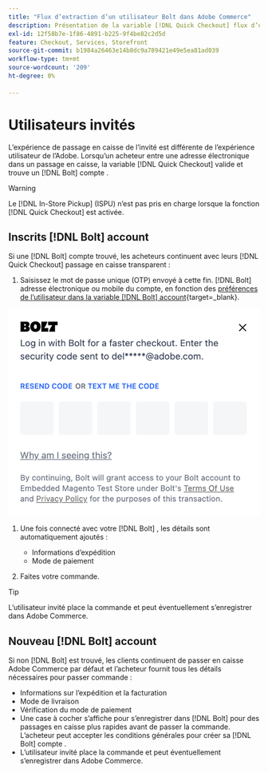 ```yaml
---
title: "Flux d’extraction d’un utilisateur Bolt dans Adobe Commerce"
description: Présentation de la variable [!DNL Quick Checkout] flux d’un utilisateur Bolt dans Adobe Commerce.
exl-id: 12f58b7e-1f86-4891-b225-9f4be82c2d5d
feature: Checkout, Services, Storefront
source-git-commit: b1984a26463e14b8dc9a789421e49e5ea81ad039
workflow-type: tm+mt
source-wordcount: '209'
ht-degree: 0%

---
```


# Utilisateurs invités

L’expérience de passage en caisse de l’invité est différente de l’expérience utilisateur de l’Adobe. Lorsqu’un acheteur entre une adresse électronique dans un passage en caisse, la variable [!DNL Quick Checkout] valide et trouve un [!DNL Bolt] compte .

>[!WARNING]
>
> Le [!DNL In-Store Pickup] (ISPU) n’est pas pris en charge lorsque la fonction [!DNL Quick Checkout] est activée.

## Inscrits [!DNL Bolt] account

Si une [!DNL Bolt] compte trouvé, les acheteurs continuent avec leurs [!DNL Quick Checkout] passage en caisse transparent :

1. Saisissez le mot de passe unique (OTP) envoyé à cette fin. [!DNL Bolt] adresse électronique ou mobile du compte, en fonction des [préférences de l’utilisateur dans la variable [!DNL Bolt] account](https://help.bolt.com/shoppers/account/account-settings/#how-to-set-preferred-login-method){target=_blank}.

![Fenêtre contextuelle OTP](assets/new-logo-otp-email.png)

1. Une fois connecté avec votre [!DNL Bolt] , les détails sont automatiquement ajoutés :

   - Informations d’expédition
   - Mode de paiement

1. Faites votre commande.

>[!TIP]
>
> L’utilisateur invité place la commande et peut éventuellement s’enregistrer dans Adobe Commerce.

## Nouveau [!DNL Bolt] account

Si non [!DNL Bolt] est trouvé, les clients continuent de passer en caisse Adobe Commerce par défaut et l’acheteur fournit tous les détails nécessaires pour passer commande :

- Informations sur l’expédition et la facturation
- Mode de livraison
- Vérification du mode de paiement
- Une case à cocher s’affiche pour s’enregistrer dans [!DNL Bolt] pour des passages en caisse plus rapides avant de passer la commande. L’acheteur peut accepter les conditions générales pour créer sa [!DNL Bolt] compte .
- L’utilisateur invité place la commande et peut éventuellement s’enregistrer dans Adobe Commerce.
